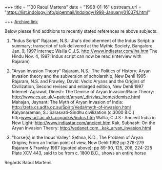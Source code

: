 +++
title = "130 Raoul Martens"
date = "1998-01-16"
upstream_url = "https://list.indology.info/pipermail/indology/1998-January/010374.html"

+++
[Archive link](https://list.indology.info/pipermail/indology/1998-January/010374.html)

Below please find additions to recently stated references re above subjects:

1. "Indus Script"
Rajaram, N.S.: Jha's decipherment of the Indus Script: a summary; transcript of
talk delivered at the Mythic Society, Bangalore Jan. 9, 1997
Internet:
Wallia C.J.S. http://www.indiastar.com/jha.htm
The Hindu Nov. 4, 1997: Indus script can now be read (interview with Rajaram)

2. "Aryan Invasion Theory"
Rajaram, N.S.: The Politics of History; Aryan invasion theory and the subversion
of scholarship, New Dehli 1995
Rajaram, N.S. and Frawley, David: Vedic Aryans and the Origins of Civilization,
Second revised and enlarged edition, New Dehli 1997
Internet:
Agrawal, Dinesh: The Demise of Aryan Invasion/Race Theory:
http://www.cs.ac.uk/~pateld/aryan/_dir/vias_home/demise.html
Mahajan, Jaynant: The Myth of Aryan Invasion of India:
http://zeta.cs.adfa.oz.au/Spirit/Veda/myth-of-invasion.html
Kalyanaraman, S.: Sarasvati-Sindhu civilization (c.3000 B.C.)
http:www.ucl.ac.uk/~ucgadkw/indus.htm
Wallia, C.J.S.: Ancient India in New Light:
http://www.indiastar.com/ancient.htm
Kak, Subhash: On the Aryan Invasion Theory:
http://vedanet.com...kak_aryan_invasion.html

3. "horse(s) in the Indus Valley"
Sethna, K.D.: The Problem of Aryan Origins; From an Indian point of view,
New Dehli 1992 pp 278-279
Rajaram & Frawley 1997 (quoted above): pp 89-90, 125, 206, 224-225
Plate XCV 443, said to be from c. 1800 B.C., shows an entire horse

Regards Raoul Martens



